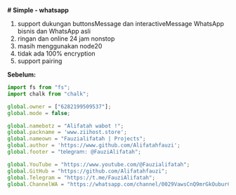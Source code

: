 **# Simple - whatsapp**

1. support dukungan buttonsMessage dan interactiveMessage WhatsApp bisnis dan WhatsApp asli
2. ringan dan online 24 jam nonstop 
3. masih menggunakan node20
4. tidak ada 100% encryption
5. support pairing

**Sebelum:**
```javascript
import fs from "fs";
import chalk from "chalk";

global.owner = ["6282199509537"];
global.mode = false;

global.namebotz = "Alifatah wabot !";
global.packname = 'www.ziihost.store';
global.nameown = "Fauzialifatah | Projects";
global.author = 'https://www.github.com/Alifatahfauzi';
global.footer = "𝗍𝖾𝗅𝖾𝗀𝗋𝖺𝗆: @FauziAlifatah";

global.YouTube = "https://www.youtube.com/@Fauzialifatah";
global.GitHub = "https://github.com/Alifatahfauzi";
global.Telegram = "https://t.me/FauziAlifatah";
global.ChannelWA = "https://whatsapp.com/channel/0029VawsCnQ9mrGkOuburC1z";
